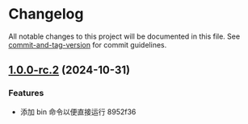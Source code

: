 # Changelog

All notable changes to this project will be documented in this file. See [commit-and-tag-version](https://github.com/absolute-version/commit-and-tag-version) for commit guidelines.

## [1.0.0-rc.2](///compare/v1.0.0-rc.1...v1.0.0-rc.2) (2024-10-31)


### Features

* 添加 bin 命令以便直接运行 8952f36
